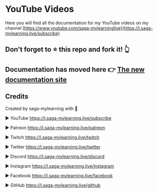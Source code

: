 # YouTube Videos

Here you will find all the documentation for my YouTube videos on my channel [https://www.youtube.com/saga-mylearninglive](https://l.saga-mylearning.live/subscribe)

## Don't forget to ⭐ this repo and fork it! 👆

## Documentation has moved here 👉 [The new documentation site](https://docs.saga-mylearning.live/)

## Credits

Created by saga-mylearning with 💛

► YouTube <https://l.saga-mylearning.live/subscribe>

► Patreon <https://l.saga-mylearning.live/patreon>

► Twitch <https://l.saga-mylearning.live/twitch>

► Twitter  <https://l.saga-mylearning.live/twitter>

► Discord <https://l.saga-mylearning.live/discord>

► Instagram <https://l.saga-mylearning.live/instagram>

► Facebook <https://l.saga-mylearning.live/facebook>

► GitHub <https://l.saga-mylearning.live/github>
